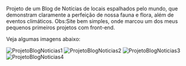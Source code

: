 Projeto de um Blog de Notícias de locais espalhados pelo mundo, que demonstram claramente a perfeição de nossa fauna e flora, além de eventos climáticos.
Obs:Site bem simples, onde marcou um dos meus pequenos primeiros projetos com front-end.

Veja algumas imagens abaixo:



![ProjetoBlogNoticias1](https://user-images.githubusercontent.com/61297923/193600401-87175ba1-e71d-442e-b3c6-5bd5a055ee81.png)
![ProjetoBlogNoticias2](https://user-images.githubusercontent.com/61297923/193600407-61418591-c825-4058-be0a-9d2f8981ad1c.png)
![ProjetoBlogNoticias3](https://user-images.githubusercontent.com/61297923/193600411-28e2664a-42ee-4b43-a12b-a85c49ceafb4.png)
![ProjetoBlogNoticias4](https://user-images.githubusercontent.com/61297923/193600441-a07a3f52-8e73-4d90-9606-5c1dbf70a9e0.png)
